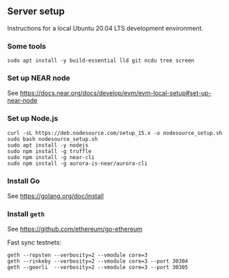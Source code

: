 ## Server setup

Instructions for a local Ubuntu 20.04 LTS development environment.

### Some tools

    sudo apt install -y build-essential lld git ncdu tree screen

### Set up NEAR node

See
https://docs.near.org/docs/develop/evm/evm-local-setup#set-up-near-node

### Set up Node.js

    curl -sL https://deb.nodesource.com/setup_15.x -o nodesource_setup.sh
    sudo bash nodesource_setup.sh
    sudo apt install -y nodejs
    sudo npm install -g truffle
    sudo npm install -g near-cli
    sudo npm install -g aurora-is-near/aurora-cli


### Install Go

See https://golang.org/doc/install

### Install `geth`

See https://github.com/ethereum/go-ethereum

Fast sync testnets:

    geth --ropsten --verbosity=2 --vmodule core=3
    geth --rinkeby --verbosity=2 --vmodule core=3 --port 30304
    geth --goerli  --verbosity=2 --vmodule core=3 --port 30305
